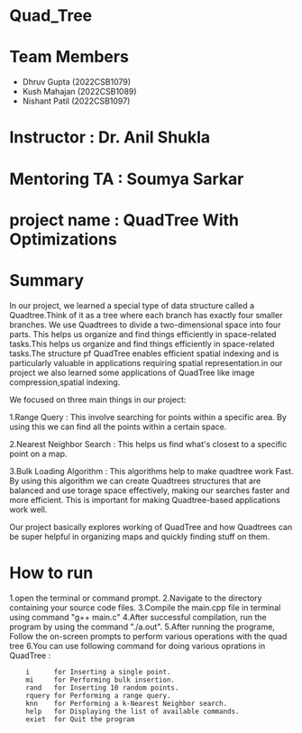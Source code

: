 # Quad_Tree

# Team Members
- Dhruv Gupta   (2022CSB1079)
- Kush Mahajan  (2022CSB1089)
- Nishant Patil (2022CSB1097)

# Instructor : Dr. Anil Shukla

# Mentoring TA : Soumya Sarkar

# project name : QuadTree With Optimizations

# Summary
   In our project, we learned a special type of data structure called a Quadtree.Think of it as a tree where each branch has exactly four smaller branches.  We use Quadtrees to divide a two-dimensional space into four parts. This helps us organize and find things efficiently in space-related tasks.This helps us organize and find things efficiently in space-related tasks.The structure pf QuadTree enables efficient spatial indexing and is particularly valuable in applications requiring spatial representation.in our project we also learned some applications of QuadTree like image compression,spatial indexing.

We focused on three main things in our project:

1.Range Query : This involve searching for points within a specific area. By using this we can find all the points within a certain space.

2.Nearest Neighbor Search : This helps us find what's closest to a specific point on a map. 

3.Bulk Loading Algorithm : This algorithms help to make quadtree work Fast. By using this algorithm we can create Quadtrees structures that are balanced and use torage space effectively, making our searches faster and more efficient. This is important for making Quadtree-based applications work well.

Our project basically explores working of QuadTree and how Quadtrees can be super helpful in organizing maps and quickly finding stuff on them.

# How to run

1.open the terminal or command prompt.
2.Navigate to the directory containing your source code files.
3.Compile the main.cpp file in terminal using command "g++ main.c"
4.After successful compilation, run the program by using the command "./a.out".
5.After running the programe, Follow the on-screen prompts to perform various operations with the quad tree
6.You can use following command for doing various oprations in QuadTree :
    
        i      for Inserting a single point.
		mi     for Performing bulk insertion.
		rand   for Inserting 10 random points.
 		rquery for Performing a range query.
   		knn    for Performing a k-Nearest Neighbor search.
		help   for Displaying the list of available commands.	
		exiet  for Quit the program
